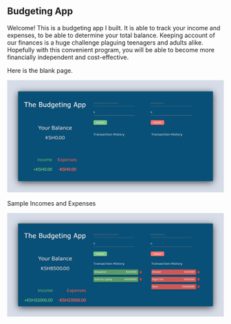 

## Budgeting App

Welcome! This is a budgeting app I built. It is able to track your income and expenses, to be able to determine your total balance. Keeping account of our finances is a huge challenge plaguing teenagers and adults alike. Hopefully with this convenient program, you will be able to become more financially independent and cost-effective.

Here is the blank page.

![React 1](/budgeting_app/BalanceTrackerApp/image1.PNG)


Sample Incomes and Expenses

![React 2](/budgeting_app/BalanceTrackerApp/image2.PNG)


